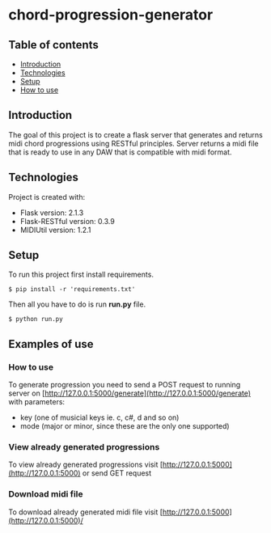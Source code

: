 # chord-progression-generator

## Table of contents

* [Introduction](#introduction)
* [Technologies](#technologies)
* [Setup](#setup)
* [How to use](#how-to-use)

## Introduction

The goal of this project is to create a flask server that generates and returns midi chord progressions using RESTful principles. Server returns a midi file that is ready to use in any DAW that is compatible with midi format.

## Technologies

Project is created with:

* Flask version: 2.1.3
* Flask-RESTful version: 0.3.9
* MIDIUtil version: 1.2.1

## Setup

To run this project first install requirements.

```
$ pip install -r 'requirements.txt'
```

Then all you have to do is run **run.py** file.

```
$ python run.py
```

## Examples of use

### How to use

To generate progression you need to send a POST request to running server on [http://127.0.0.1:5000/generate](http://127.0.0.1:5000/generate) with parameters:

* key (one of musicial keys ie. c, c#, d and so on)
* mode (major or minor, since these are the only one supported)

### View already generated progressions

To view already generated progressions visit [http://127.0.0.1:5000](http://127.0.0.1:5000) or send GET request

### Download midi file

To download already generated midi file visit [http://127.0.0.1:5000](http://127.0.0.1:5000)/<midi file name>
